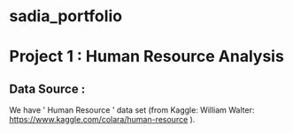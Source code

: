 # sadia_portfolio
# Project 1 : Human Resource Analysis 
## Data Source :

We have ' Human Resource ' data set (from Kaggle: William Walter: https://www.kaggle.com/colara/human-resource ).  
